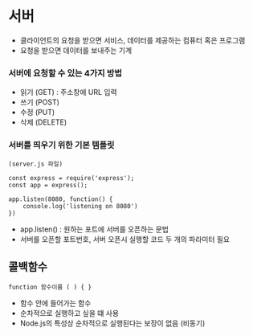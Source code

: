 # 서버
- 클라이언트의 요청을 받으면 서비스, 데이터를 제공하는 컴퓨터 혹은 프로그램
- 요청을 받으면 데이터를 보내주는 기계

### 서버에 요청할 수 있는 4가지 방법
- 읽기 (GET) : 주소창에 URL 입력
- 쓰기 (POST)
- 수정 (PUT)
- 삭제 (DELETE)

### 서버를 띄우기 위한 기본 템플릿
```
(server.js 파일)

const express = require('express');
const app = express();

app.listen(8080, function() {
    console.log('listening on 8080')
})
```
- app.listen() : 원하는 포트에 서버를 오픈하는 문법
- 서버를 오픈할 포트번호, 서버 오픈시 실행할 코드 두 개의 파라미터 필요

## 콜백함수
```
function 함수이름 ( ) { }
```
- 함수 안에 들어가는 함수
- 순차적으로 실행하고 싶을 떄 사용
- Node.js의 특성상 순차적으로 실행된다는 보장이 없음 (비동기)



















